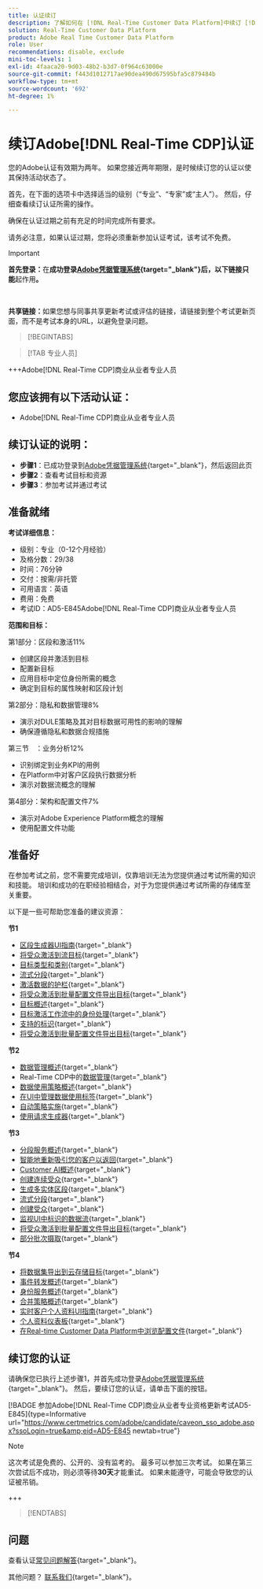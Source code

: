 ```yaml
---
title: 认证续订
description: 了解如何在 [!DNL Real-Time Customer Data Platform]中续订 [!DNL Experience Platform] 认证。
solution: Real-Time Customer Data Platform
product: Adobe Real Time Customer Data Platform
role: User
recommendations: disable, exclude
mini-toc-levels: 1
exl-id: 4faaca20-9d03-48b2-b3d7-0f964c63000e
source-git-commit: f443d1012717ae90dea490d67595bfa5c879484b
workflow-type: tm+mt
source-wordcount: '692'
ht-degree: 1%

---
```


# 续订Adobe[!DNL Real-Time CDP]认证

您的Adobe认证有效期为两年。 如果您接近两年期限，是时候续订您的认证以使其保持活动状态了。

首先，在下面的选项卡中选择适当的级别（“专业”、“专家”或“主人”）。 然后，仔细查看续订认证所需的操作。

确保在认证过期之前有充足的时间完成所有要求。

请务必注意，如果认证过期，您将必须重新参加认证考试，该考试不免费。

>[!IMPORTANT]
>
>**首先登录：**&#x200B;在&#x200B;**成功登录[Adobe凭据管理系统](https://www.certmetrics.com/adobe){target="_blank"}后，以下链接只能**&#x200B;起作用&#x200B;**。**
>
><br>
>
>**共享链接：**&#x200B;如果您想与同事共享更新考试或评估的链接，请链接到整个考试更新页面，而不是考试本身的URL，以避免登录问题。

>[!BEGINTABS]

>[!TAB 专业人员]

+++Adobe[!DNL Real-Time CDP]商业从业者专业人员

## 您应该拥有以下&#x200B;**活动**&#x200B;认证：

* Adobe[!DNL Real-Time CDP]商业从业者专业人员

## 续订认证的说明：

* **步骤1**：已成功登录到[Adobe凭据管理系统](https://www.certmetrics.com/adobe){target="_blank"}，然后返回此页
* **步骤2**：查看考试目标和资源
* **步骤3**：参加考试并通过考试

## 准备就绪

**考试详细信息：**

* 级别：专业（0-12个月经验）
* 及格分数：29/38
* 时间：76分钟
* 交付：按需/非托管
* 可用语言：英语
* 费用：免费
* 考试ID：AD5-E845Adobe[!DNL Real-Time CDP]商业从业者专业人员

**范围和目标：**

第1部分：区段和激活11%

* 创建区段并激活到目标
* 配置新目标
* 应用目标中定位身份所需的概念
* 确定到目标的属性映射和区段计划

第2部分：隐私和数据管理8%

* 演示对DULE策略及其对目标数据可用性的影响的理解
* 确保遵循隐私和数据合规措施

第三节　：业务分析12%

* 识别绑定到业务KPI的用例
* 在Platform中对客户区段执行数据分析
* 演示对数据流概念的理解

第4部分：架构和配置文件7%

* 演示对Adobe Experience Platform概念的理解
* 使用配置文件功能

## 准备好

在参加考试之前，您不需要完成培训，仅靠培训无法为您提供通过考试所需的知识和技能。 培训和成功的在职经验相结合，对于为您提供通过考试所需的存储库至关重要。

以下是一些可帮助您准备的建议资源：

**节1**

* [区段生成器UI指南](https://experienceleague.adobe.com/docs/experience-platform/segmentation/ui/segment-builder.html){target="_blank"}
* [将受众激活到流目标](https://experienceleague.adobe.com/docs/experience-platform/destinations/ui/activate/activate-segment-streaming-destinations.html){target="_blank"}
* [目标类型和类别](https://experienceleague.adobe.com/docs/experience-platform/destinations/destination-types.html){target="_blank"}
* [流式分段](https://experienceleague.adobe.com/docs/experience-platform/segmentation/ui/streaming-segmentation.html){target="_blank"}
* [激活数据的护栏](https://experienceleague.adobe.com/docs/experience-platform/destinations/guardrails.html){target="_blank"}
* [将受众激活到批量配置文件导出目标](https://experienceleague.adobe.com/docs/experience-platform/destinations/ui/activate/activate-batch-profile-destinations.html){target="_blank"}
* [目标概述](https://experienceleague.adobe.com/docs/experience-platform/destinations/home.html?lang=zh-Hans){target="_blank"}
* [目标激活工作流中的身份处理](https://experienceleague.adobe.com/docs/experience-platform/destinations/how-destinations-work/identity-handling.html){target="_blank"}
* [支持的标识](https://experienceleague.adobe.com/docs/experience-platform/destinations/catalog/social/facebook.html#supported-identities){target="_blank"}
* [将受众激活到批量配置文件导出目标](https://experienceleague.adobe.com/docs/experience-platform/destinations/ui/activate/activate-batch-profile-destinations.html){target="_blank"}

**节2**

* [数据管理概述](https://experienceleague.adobe.com/docs/experience-platform/data-governance/home.html?lang=zh-Hans){target="_blank"}
* Real-Time CDP中的[数据管理](https://experienceleague.adobe.com/docs/experience-platform/rtcdp/privacy/data-governance-overview.html){target="_blank"}
* [数据使用策略概述](https://experienceleague.adobe.com/docs/experience-platform/data-governance/policies/overview.html?lang=zh-Hans){target="_blank"}
* [在UI中管理数据使用标签](https://experienceleague.adobe.com/docs/experience-platform/data-governance/labels/user-guide.html?lang=zh-Hant){target="_blank"}
* [自动策略实施](https://experienceleague.adobe.com/docs/experience-platform/data-governance/enforcement/auto-enforcement.html?lang=zh-Hans){target="_blank"}
* [使用请求生成器](https://experienceleague.adobe.com/docs/experience-platform/privacy/ui/user-guide.html?lang=zh-Hans#request-builder){target="_blank"}

**节3**

* [分段服务概述](https://experienceleague.adobe.com/docs/experience-platform/segmentation/home.html?lang=zh-Hans){target="_blank"}
* [智能地重新吸引您的客户以返回](https://experienceleague.adobe.com/docs/experience-platform/rtcdp/use-cases/personalization-insights-engagement/intelligent-re-engagement.html){target="_blank"}
* [Customer AI概述](https://experienceleague.adobe.com/docs/experience-platform/intelligent-services/customer-ai/overview.html){target="_blank"}
* [创建连续受众](https://experienceleague.adobe.com/docs/platform-learn/tutorials/audiences/create-sequential-audiences.html){target="_blank"}
* [生成多实体区段](https://experienceleague.adobe.com/docs/platform-learn/getting-started-for-data-architects-and-data-engineers/build-segments.html?lang=en#build-a-multi-entity-segment){target="_blank"}
* [流式分段](https://experienceleague.adobe.com/docs/experience-platform/segmentation/ui/streaming-segmentation.html){target="_blank"}
* [创建受众](https://experienceleague.adobe.com/docs/platform-learn/tutorials/audiences/create-audiences.html){target="_blank"}
* [监视UI中标识的数据流](https://experienceleague.adobe.com/docs/experience-platform/dataflows/ui/monitor-identities.html){target="_blank"}
* [将受众激活到批量配置文件导出目标](https://experienceleague.adobe.com/docs/experience-platform/destinations/ui/activate/activate-batch-profile-destinations.html){target="_blank"}
* [部分批次摄取](https://experienceleague.adobe.com/docs/experience-platform/ingestion/batch/partial.html){target="_blank"}

**节4**

* [将数据集导出到云存储目标](https://experienceleague.adobe.com/docs/experience-platform/destinations/ui/activate/export-datasets.html){target="_blank"}
* [事件转发概述](https://experienceleague.adobe.com/docs/experience-platform/tags/event-forwarding/overview.html){target="_blank"}
* [身份服务概述](https://experienceleague.adobe.com/docs/experience-platform/identity/home.html?lang=zh-Hans){target="_blank"}
* [合并策略概述](https://experienceleague.adobe.com/docs/experience-platform/profile/merge-policies/overview.html){target="_blank"}
* [实时客户个人资料UI指南](https://experienceleague.adobe.com/docs/experience-platform/profile/ui/user-guide.html?lang=zh-Hans){target="_blank"}
* [个人资料仪表板](https://experienceleague.adobe.com/docs/experience-platform/dashboards/guides/profiles.html){target="_blank"}
* [在Real-time Customer Data Platform中浏览配置文件](https://experienceleague.adobe.com/docs/experience-platform/rtcdp/profile/profile-browse.html){target="_blank"}

## 续订您的认证

请确保您已执行上述步骤1，并首先成功登录[Adobe凭据管理系统](https://www.certmetrics.com/adobe){target="_blank"}。 然后，要续订您的认证，请单击下面的按钮。

[!BADGE 参加Adobe[!DNL Real-Time CDP]商业从业者专业资格更新考试AD5-E845]{type=Informative url="https://www.certmetrics.com/adobe/candidate/caveon_sso_adobe.aspx?ssoLogin=true&amp;eid=AD5-E845 newtab=true"}

>[!NOTE]
>
>这次考试是免费的、公开的、没有监考的。 最多可以参加三次考试。 如果在第三次尝试后不成功，则必须等待&#x200B;**30天**&#x200B;才能重试。 如果未能遵守，可能会导致您的认证被吊销。

+++

>[!ENDTABS]

## 问题

查看认证[常见问题解答](https://experienceleague.adobe.com/docs/certification/certification/faq.html){target="_blank"}。

其他问题？ [联系我们](mailto:certif@adobe.com){target="_blank"}。
